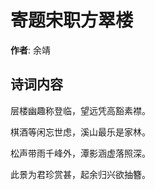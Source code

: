 # 寄题宋职方翠楼

**作者**: 余靖

## 诗词内容

层楼幽趣称登临，望远凭高豁素襟。

棋酒等闲忘世虑，溪山最乐是家林。

松声带雨千峰外，潭影涵虚落照深。

此景为君珍赏甚，起余归兴欲抽簪。

